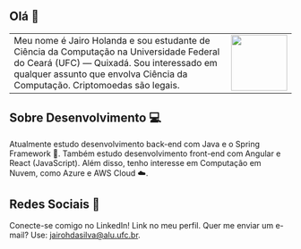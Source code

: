 ## Olá 👋

<table>
  <tr>
    <td align="left" style="width: 100%;">
      Meu nome é Jairo Holanda e sou estudante de Ciência da Computação na Universidade Federal do Ceará (UFC) — Quixadá. Sou interessado em qualquer assunto que envolva Ciência da Computação. Criptomoedas são legais.
    </td>
    <td align="right">
      <img src="https://media1.tenor.com/m/yrzeuODrBDYAAAAC/salesman-edit-after-effects-tik-tok-style-salesman-gong-yoo-noding.gif" width="100" height="100">
    </td>
  </tr>
</table>

## Sobre Desenvolvimento 💻

Atualmente estudo desenvolvimento back-end com Java e o Spring Framework 🌱. Também estudo desenvolvimento front-end com Angular e React (JavaScript). Além disso, tenho interesse em Computação em Nuvem, como Azure e AWS Cloud ☁️.

## Redes Sociais 👥

Conecte-se comigo no LinkedIn! Link no meu perfil. Quer me enviar um e-mail? Use: [jairohdasilva@alu.ufc.br](mailto:jairohdasilva@alu.ufc.br).

